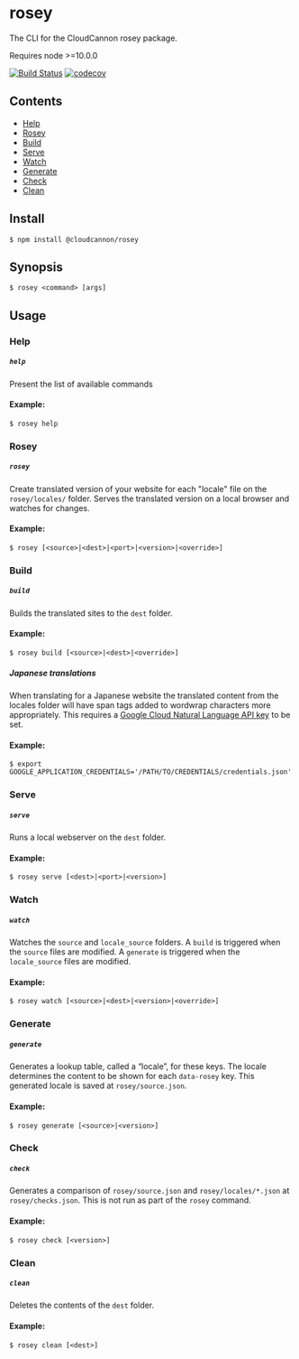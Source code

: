 # rosey
The CLI for the CloudCannon rosey package.

Requires node >=10.0.0

[![Build Status](https://travis-ci.com/CloudCannon/cli-i18n.svg?token=jVQhfYdhP37TyCuAVfft&branch=master)](https://travis-ci.com/CloudCannon/cli-i18n)
[![codecov](https://codecov.io/gh/CloudCannon/cli-i18n/branch/master/graph/badge.svg?token=SLXCH04SAM)](https://codecov.io/gh/CloudCannon/cli-i18n)



## Contents
<ul>
    <li> <a href="#help">Help</a>
    <li> <a href="#rosey">Rosey</a>
    <li> <a href="#build">Build</a>
    <li> <a href="#serve">Serve</a>
    <li> <a href="#watch">Watch</a>
    <li> <a href="#generate">Generate</a>
    <li> <a href="#check">Check</a>
    <li> <a href="#clean">Clean</a>
</ul>

## Install

```
$ npm install @cloudcannon/rosey
```

## Synopsis

```
$ rosey <command> [args]
```

## Usage


### Help
##### ```help```
Present the list of available commands

#### Example:

```
$ rosey help
```

### Rosey
##### ```rosey```
Create translated version of your website for each "locale" file on the `rosey/locales/` folder. 
Serves the translated version on a local browser and watches for changes.

#### Example:

```
$ rosey [<source>|<dest>|<port>|<version>|<override>]
```

### Build
##### ```build```
Builds the translated sites to the `dest` folder.

#### Example:

```
$ rosey build [<source>|<dest>|<override>]
```

##### Japanese translations
When translating for a Japanese website the translated content from the locales folder will have span tags added to wordwrap characters more appropriately. 
This requires a [Google Cloud Natural Language API key](https://cloud.google.com/natural-language/docs/quickstart) to be set. 

#### Example:

```
$ export GOOGLE_APPLICATION_CREDENTIALS='/PATH/TO/CREDENTIALS/credentials.json'
```


### Serve
##### ```serve```
Runs a local webserver on the `dest` folder.

#### Example:

```
$ rosey serve [<dest>|<port>|<version>]
```

### Watch
##### ```watch```
Watches the `source` and `locale_source` folders.
A ``build`` is triggered when the `source` files are modified.
A ``generate`` is triggered when the `locale_source` files are modified.

#### Example:

```
$ rosey watch [<source>|<dest>|<version>|<override>]
```

### Generate
##### ```generate```
Generates a lookup table, called a “locale”, for these keys. The locale determines the content to be shown for each `data-rosey` key.
This generated locale is saved at `rosey/source.json`.

#### Example:

```
$ rosey generate [<source>|<version>]
```

### Check
##### ```check```
Generates a comparison of `rosey/source.json` and `rosey/locales/*.json` at `rosey/checks.json`. This is not run as part of the `rosey` command.

#### Example:

```
$ rosey check [<version>]
```

### Clean
##### ```clean```

Deletes the contents of the `dest` folder.

#### Example:

```
$ rosey clean [<dest>]
```
